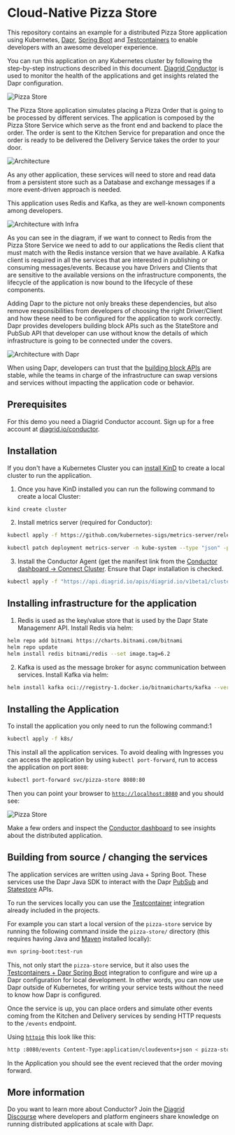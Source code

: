 # Cloud-Native Pizza Store

This repository contains an example for a distributed Pizza Store application using Kubernetes, [Dapr](https://dapr.io), [Spring Boot](https://spring.io/projects/spring-boot) and [Testcontainers](https://testcontainers.com) to enable developers with an awesome developer experience.

You can run this application on any Kubernetes cluster by following the step-by-step instructions described in this document. [Diagrid Conductor](https://www.diagrid.io/conductor) is used to monitor the health of the applications and get insights related the Dapr configuration.

![Pizza Store](imgs/pizza-store.png)

The Pizza Store application simulates placing a Pizza Order that is going to be processed by different services. The application is composed by the Pizza Store Service which serve as the front end and backend to place the order. The order is sent to the Kitchen Service for preparation and once the order is ready to be delivered the Delivery Service takes the order to your door.

![Architecture](imgs/distr-pizza-store-architecture-v1.png)

As any other application, these services will need to store and read data from a persistent store such as a Database and exchange messages if a more event-driven approach is needed.

This application uses Redis and Kafka, as they are well-known components among developers.

![Architecture with Infra](imgs/distr-pizza-store-architecture-clients-v1.png)

As you can see in the diagram, if we want to connect to  Redis from the Pizza Store Service we need to add to our applications the Redis client that must match with the Redis instance version that we have available. A Kafka client is required in all the services that are interested in publishing or consuming messages/events. Because you have Drivers and Clients that are sensitive to the available versions on the infrastructure components, the lifecycle of the application is now bound to the lifecycle of these components.

Adding Dapr to the picture not only breaks these dependencies, but also remove responsibilities from developers of choosing the right Driver/Client and how these need to be configured for the application to work correctly. Dapr provides developers building block APIs such as the StateStore and PubSub API that developer can use without know the details of which infrastructure is going to be connected under the covers.

![Architecture with Dapr](imgs/distr-pizza-store-architecture-dapr-v1.png)

When using Dapr, developers can trust that the [building block APIs](https://docs.dapr.io/concepts/building-blocks-concept/) are stable, while the teams in charge of the infrastructure can swap versions and services without impacting the application code or behavior. 

## Prerequisites

For this demo you need a Diagrid Conductor account. Sign up for a free account at [diagrid.io/conductor](https://www.diagrid.io/conductor).

## Installation

If you don't have a Kubernetes Cluster you can [install KinD](https://kind.sigs.k8s.io/docs/user/quick-start/) to create a local cluster to run the application. 

1. Once you have KinD installed you can run the following command to create a local Cluster: 

```bash
kind create cluster
```

2. Install metrics server (required for Conductor):

```bash
kubectl apply -f https://github.com/kubernetes-sigs/metrics-server/releases/latest/download/components.yaml

kubectl patch deployment metrics-server -n kube-system --type "json" -p '[{"op": "add", "path": "/spec/template/spec/containers/0/args/-", "value": "--kubelet-insecure-tls"}]'
```

3. Install the Conductor Agent (get the manifest link from the [Conductor dashboard -> Connect Cluster](https://conductor.diagrid.io/clusters/create). Ensure that Dapr installation is checked.

```bash
kubectl apply -f "https://api.diagrid.io/apis/diagrid.io/v1beta1/clusters\<CLUSTER-ID\>manifests?token=\<TOKEN\>"
```

## Installing infrastructure for the application

1. Redis is used as the key/value store that is used by the Dapr State Managemenr API. Install Redis via helm:

```bash
helm repo add bitnami https://charts.bitnami.com/bitnami
helm repo update
helm install redis bitnami/redis --set image.tag=6.2
```

2. Kafka is used as the message broker for async communication between services. Install Kafka via helm:

```bash
helm install kafka oci://registry-1.docker.io/bitnamicharts/kafka --version 22.1.5 --set "provisioning.topics[0].name=events-topic" --set "provisioning.topics[0].partitions=1" --set "persistence.size=1Gi"
```

## Installing the Application

To install the application you only need to run the following command:1

```bash
kubectl apply -f k8s/
```

This install all the application services. To avoid dealing with Ingresses you can access the application by using `kubectl port-forward`, run to access the application on port `8080`:

```bash
kubectl port-forward svc/pizza-store 8080:80
```

Then you can point your browser to [`http://localhost:8080`](http://localhost:8080) and you should see:

![Pizza Store](imgs/pizza-store.png)

Make a few orders and inspect the [Conductor dashboard](https://conductor.diagrid.io/) to see insights about the distributed application.

## Building from source / changing the services

The application services are written using Java + Spring Boot. These services use the Dapr Java SDK to interact with the Dapr [PubSub](https://docs.dapr.io/getting-started/quickstarts/pubsub-quickstart/) and [Statestore](https://docs.dapr.io/getting-started/quickstarts/statemanagement-quickstart/) APIs. 

To run the services locally you can use the [Testcontainer](https://testcontainaers.com) integration already included in the projects. 

For example you can start a local version of the `pizza-store` service by running the following command inside the `pizza-store/` directory (this requires having Java and [Maven](https://maven.apache.org/) installed locally):

```bash
mvn spring-boot:test-run
```

This, not only start the `pizza-store` service, but it also uses the [Testcontainers + Dapr Spring Boot](https://central.sonatype.com/artifact/io.diagrid.dapr/dapr-spring-boot-starter) integration to configure and wire up a Dapr configuration for local development. In other words, you can now use Dapr outside of Kubernetes, for writing your service tests without the need to know how Dapr is configured.

Once the service is up, you can place orders and simulate other events coming from the Kitchen and Delivery services by sending HTTP requests to the `/events` endpoint. 

Using [`httpie`](https://httpie.io/) this look like this: 

```bash
http :8080/events Content-Type:application/cloudevents+json < pizza-store/event-in-prep.json
```

In the Application you should see the event recieved that the order moving forward. 

## More information

Do you want to learn more about Conductor? Join the [Diagrid Discourse](https://diagrid.discourse.group/) where developers and platform engineers share knowledge on running distributed applications at scale with Dapr.
